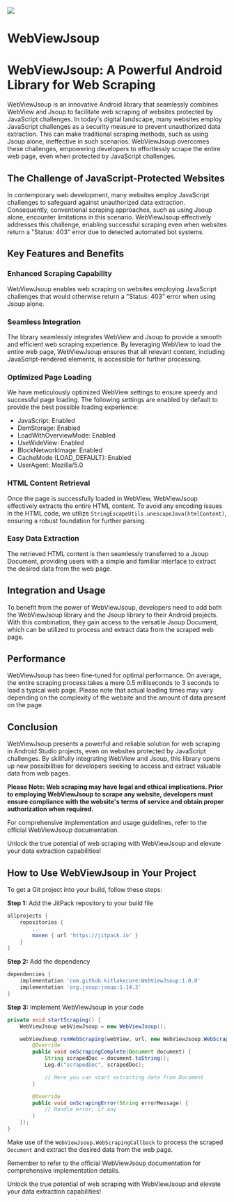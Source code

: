 [![](https://jitpack.io/v/kitlakecore/WebViewJsoup.svg)](https://jitpack.io/#kitlakecore/WebViewJsoup)


# WebViewJsoup

# WebViewJsoup: A Powerful Android Library for Web Scraping

WebViewJsoup is an innovative Android library that seamlessly combines WebView and Jsoup to facilitate web scraping of websites protected by JavaScript challenges. In today's digital landscape, many websites employ JavaScript challenges as a security measure to prevent unauthorized data extraction. This can make traditional scraping methods, such as using Jsoup alone, ineffective in such scenarios. WebViewJsoup overcomes these challenges, empowering developers to effortlessly scrape the entire web page, even when protected by JavaScript challenges.

## The Challenge of JavaScript-Protected Websites

In contemporary web development, many websites employ JavaScript challenges to safeguard against unauthorized data extraction. Consequently, conventional scraping approaches, such as using Jsoup alone, encounter limitations in this scenario. WebViewJsoup effectively addresses this challenge, enabling successful scraping even when websites return a "Status: 403" error due to detected automated bot systems.

## Key Features and Benefits

### Enhanced Scraping Capability

WebViewJsoup enables web scraping on websites employing JavaScript challenges that would otherwise return a "Status: 403" error when using Jsoup alone.

### Seamless Integration

The library seamlessly integrates WebView and Jsoup to provide a smooth and efficient web scraping experience. By leveraging WebView to load the entire web page, WebViewJsoup ensures that all relevant content, including JavaScript-rendered elements, is accessible for further processing.

### Optimized Page Loading

We have meticulously optimized WebView settings to ensure speedy and successful page loading. The following settings are enabled by default to provide the best possible loading experience:

- JavaScript: Enabled
- DomStorage: Enabled
- LoadWithOverviewMode: Enabled
- UseWideView: Enabled
- BlockNetworkImage: Enabled
- CacheMode (LOAD_DEFAULT): Enabled
- UserAgent: Mozilla/5.0

### HTML Content Retrieval

Once the page is successfully loaded in WebView, WebViewJsoup effectively extracts the entire HTML content. To avoid any encoding issues in the HTML code, we utilize `StringEscapeUtils.unescapeJava(htmlContent)`, ensuring a robust foundation for further parsing.

### Easy Data Extraction

The retrieved HTML content is then seamlessly transferred to a Jsoup Document, providing users with a simple and familiar interface to extract the desired data from the web page.

## Integration and Usage

To benefit from the power of WebViewJsoup, developers need to add both the WebViewJsoup library and the Jsoup library to their Android projects. With this combination, they gain access to the versatile Jsoup Document, which can be utilized to process and extract data from the scraped web page.

## Performance

WebViewJsoup has been fine-tuned for optimal performance. On average, the entire scraping process takes a mere 0.5 milliseconds to 3 seconds to load a typical web page. Please note that actual loading times may vary depending on the complexity of the website and the amount of data present on the page.

## Conclusion

WebViewJsoup presents a powerful and reliable solution for web scraping in Android Studio projects, even on websites protected by JavaScript challenges. By skillfully integrating WebView and Jsoup, this library opens up new possibilities for developers seeking to access and extract valuable data from web pages.

**Please Note: Web scraping may have legal and ethical implications. Prior to employing WebViewJsoup to scrape any website, developers must ensure compliance with the website's terms of service and obtain proper authorization when required.**

For comprehensive implementation and usage guidelines, refer to the official WebViewJsoup documentation.

Unlock the true potential of web scraping with WebViewJsoup and elevate your data extraction capabilities!

## How to Use WebViewJsoup in Your Project

To get a Git project into your build, follow these steps:

**Step 1:** Add the JitPack repository to your build file

```gradle
allprojects {
    repositories {
        ...
        maven { url 'https://jitpack.io' }
    }
}
```

**Step 2:** Add the dependency

```gradle
dependencies {
    implementation 'com.github.kitlakecore:WebViewJsoup:1.0.0'
    implementation 'org.jsoup:jsoup:1.14.3'
}
```

**Step 3:** Implement WebViewJsoup in your code

```java
private void startScraping() {
    WebViewJsoup webViewJsoup = new WebViewJsoup();

    webViewJsoup.runWebScraping(webView, url, new WebViewJsoup.WebScrapingCallback() {
        @Override
        public void onScrapingComplete(Document document) {
            String scrapedDoc = document.toString();
            Log.d("scrapedDoc", scrapedDoc);

            // Here you can start extracting data from Document
        }

        @Override
        public void onScrapingError(String errorMessage) {
            // Handle error, if any
        }
    });
}
```

Make use of the `WebViewJsoup.WebScrapingCallback` to process the scraped `Document` and extract the desired data from the web page.

Remember to refer to the official WebViewJsoup documentation for comprehensive implementation details.

Unlock the true potential of web scraping with WebViewJsoup and elevate your data extraction capabilities!
